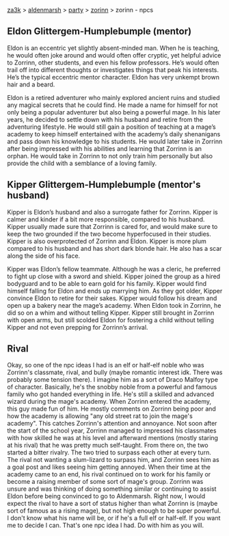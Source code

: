 [za3k](/) > [aldenmarsh](/aldenmarsh/) > [party](players1) > [zorinn](zorrinn) > zorinn - npcs

## Eldon Glittergem-Humplebumple (mentor)
Eldon is an eccentric yet slightly absent-minded man. When he is teaching, he would often joke around and would often offer cryptic, yet helpful advice to Zorrinn, other students, and even his fellow professors. He’s would often trail off into different thoughts or investigates things that peak his interests. He’s the typical eccentric mentor character. Eldon has very unkempt brown hair and a beard.

Eldon is a retired adventurer who mainly explored ancient ruins and studied any magical secrets that he could find. He made a name for himself for not only being a popular adventurer but also being a powerful mage. In his later years, he decided to settle down with his husband and retire from the adventuring lifestyle. He would still gain a position of teaching at a mage’s academy to keep himself entertained with the academy’s daily shenanigans and pass down his knowledge to his students. He would later take in Zorrinn after being impressed with his abilities and learning that Zorrinn is an orphan. He would take in Zorrinn to not only train him personally but also provide the child with a semblance of a loving family.

## Kipper Glittergem-Humplebumple (mentor's husband)
Kipper is Eldon’s husband and also a surrogate father for Zorrinn. Kipper is calmer and kinder if a bit more responsible, compared to his husband. Kipper usually made sure that Zorrinn is cared for, and would make sure to keep the two grounded if the two become hyperfocused in their studies. Kipper is also overprotected of Zorrinn and Eldon. Kipper is more plum compared to his husband and has short dark blonde hair. He also has a scar along the side of his face.

Kipper was Eldon’s fellow teammate. Although he was a cleric, he preferred to fight up close with a sword and shield. Kipper joined the group as a hired bodyguard and to be able to earn gold for his family. Kipper would find himself falling for Eldon and ends up marrying him. As they got older, Kipper convince Eldon to retire for their sakes. Kipper would follow his dream and open up a bakery near the mage’s academy. When Eldon took in Zorrinn, he did so on a whim and without telling Kipper. Kipper still brought in Zorrinn with open arms, but still scolded Eldon for fostering a child without telling Kipper and not even prepping for Zorrinn’s arrival.

## Rival
Okay, so one of the npc ideas I had is an elf or half-elf noble who was Zorrinn's classmate, rival, and bully (maybe romantic interest idk. There was probably some tension there). I imagine him as a sort of Draco Malfoy type of character. Basically, he's the snobby noble from a powerful and famous family who got handed everything in life. He's still a skilled and advanced wizard during the mage's academy. When Zorrinn entered the academy, this guy made fun of him. He mostly comments on Zorrinn being poor and how the academy is allowing "any old street rat to join the mage's academy". This catches Zorrinn's attention and annoyance. Not soon after the start of the school year, Zorrinn managed to impressed his classmates with how skilled he was at his level and afterward mentions (mostly staring at his rival) that he was pretty much self-taught.
From there on, the two started a bitter rivalry. The two tried to surpass each other at every turn. The rival not wanting a slum-lizard to surpass him, and Zorrinn sees him as a goal post and likes seeing him getting annoyed. When their time at the academy came to an end, his rival continued on to work for his family or become a raising member of some sort of mage's group. Zorrinn was unsure and was thinking of doing something similar or continuing to assist Eldon before being convinced to go to Aldenmarsh.
Right now, I would expect the rival to have a sort of status higher than what Zorrinn is (maybe sort of famous as a rising mage), but not high enough to be super powerful. I don't know what his name will be, or if he's a full elf or half-elf. If you want me to decide I can. That's one npc idea I had. Do with him as you will.
